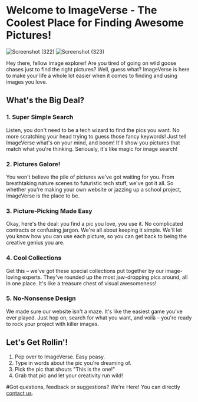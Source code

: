 # Welcome to ImageVerse - The Coolest Place for Finding Awesome Pictures!

![Screenshot (322)](https://github.com/vishakha0411/ImageVerse/assets/82572740/930ffcd2-1c02-4cd8-a2e9-3e8a0952b522)
![Screenshot (323)](https://github.com/vishakha0411/ImageVerse/assets/82572740/5bbb0540-a043-4ccb-ab59-49d347af3500)

Hey there, fellow image explorer! Are you tired of going on wild goose chases just to find the right pictures? Well, guess what? ImageVerse is here to make your life a whole lot easier when it comes to finding and using images you love.

## What's the Big Deal?

### 1. Super Simple Search

Listen, you don't need to be a tech wizard to find the pics you want. No more scratching your head trying to guess those fancy keywords! Just tell ImageVerse what's on your mind, and boom! It'll show you pictures that match what you're thinking. Seriously, it's like magic for image search!

### 2. Pictures Galore!

You won't believe the pile of pictures we've got waiting for you. From breathtaking nature scenes to futuristic tech stuff, we've got it all. So whether you're making your own website or jazzing up a school project, ImageVerse is the place to be.

### 3. Picture-Picking Made Easy

Okay, here's the deal: you find a pic you love, you use it. No complicated contracts or confusing jargon. We're all about keeping it simple. We'll let you know how you can use each picture, so you can get back to being the creative genius you are.

### 4. Cool Collections

Get this – we've got these special collections put together by our image-loving experts. They've rounded up the most jaw-dropping pics around, all in one place. It's like a treasure chest of visual awesomeness!

### 5. No-Nonsense Design

We made sure our website isn't a maze. It's like the easiest game you've ever played. Just hop on, search for what you want, and voilà – you're ready to rock your project with killer images.

## Let's Get Rollin'!

1. Pop over to ImageVerse. Easy peasy.
2. Type in words about the pic you're dreaming of.
3. Pick the pic that shouts "This is the one!"
4. Grab that pic and let your creativity run wild!

#Got questions, feedback or suggestions? We're Here! You can directly [contact us](mailto:vishakhagaurkar04@gmail.com). 
